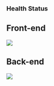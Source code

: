 ### Health Status

## Front-end
![](https://api.checklyhq.com/v1/badges/checks/788e01e1-cdb0-408d-9d89-f1f9c233baa8?style=flat&theme=default)

## Back-end
![](https://api.checklyhq.com/v1/badges/checks/4c63d349-8aa0-43fd-ba62-7c69b0304083?style=flat&theme=default)
